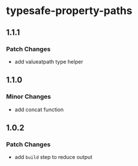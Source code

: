 # typesafe-property-paths

## 1.1.1

### Patch Changes

- add valueatpath type helper

## 1.1.0

### Minor Changes

- add concat function

## 1.0.2

### Patch Changes

- add `build` step to reduce output
